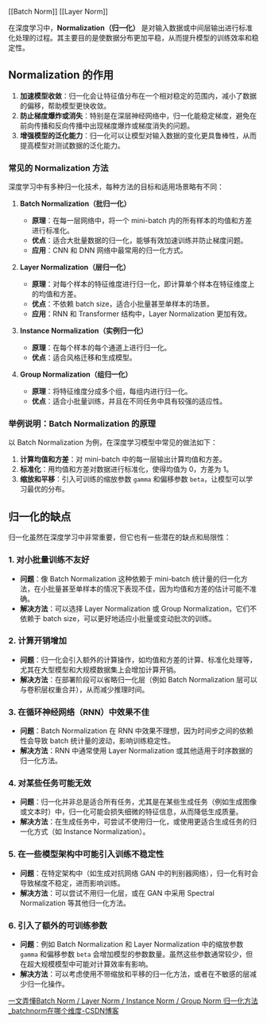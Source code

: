[[Batch Norm]]
[[Layer Norm]]

在深度学习中，**Normalization（归一化）** 是对输入数据或中间层输出进行标准化处理的过程。其主要目的是使数据分布更加平稳，从而提升模型的训练效率和稳定性。

## Normalization 的作用

1. **加速模型收敛**：归一化会让特征值分布在一个相对稳定的范围内，减小了数据的偏移，帮助模型更快收敛。
2. **防止梯度爆炸或消失**：特别是在深层神经网络中，归一化能稳定梯度，避免在前向传播和反向传播中出现梯度爆炸或梯度消失的问题。
3. **增强模型的泛化能力**：归一化可以让模型对输入数据的变化更具鲁棒性，从而提高模型对测试数据的泛化能力。

### 常见的 Normalization 方法
深度学习中有多种归一化技术，每种方法的目标和适用场景略有不同：

1. **Batch Normalization（批归一化）**
   - **原理**：在每一层网络中，将一个 mini-batch 内的所有样本的均值和方差进行标准化。
   - **优点**：适合大批量数据的归一化，能够有效加速训练并防止梯度问题。
   - **应用**：CNN 和 DNN 网络中最常用的归一化方式。
   
2. **Layer Normalization（层归一化）**
   - **原理**：对每个样本的特征维度进行归一化，即计算单个样本在特征维度上的均值和方差。
   - **优点**：不依赖 batch size，适合小批量甚至单样本的场景。
   - **应用**：RNN 和 Transformer 结构中，Layer Normalization 更加有效。

3. **Instance Normalization（实例归一化）**
   - **原理**：在每个样本的每个通道上进行归一化。
   - **优点**：适合风格迁移和生成模型。
   
4. **Group Normalization（组归一化）**
   - **原理**：将特征维度分成多个组，每组内进行归一化。
   - **优点**：适合小批量训练，并且在不同任务中具有较强的适应性。

### 举例说明：Batch Normalization 的原理
以 Batch Normalization 为例，在深度学习模型中常见的做法如下：
1. **计算均值和方差**：对 mini-batch 中的每一层输出计算均值和方差。
2. **标准化**：用均值和方差对数据进行标准化，使得均值为 0，方差为 1。
3. **缩放和平移**：引入可训练的缩放参数 `gamma` 和偏移参数 `beta`，让模型可以学习最优的分布。



## 归一化的缺点
归一化虽然在深度学习中非常重要，但它也有一些潜在的缺点和局限性：

### 1. **对小批量训练不友好**
   - **问题**：像 Batch Normalization 这种依赖于 mini-batch 统计量的归一化方法，在小批量甚至单样本的情况下表现不佳，因为均值和方差的估计可能不准确。
   - **解决方法**：可以选择 Layer Normalization 或 Group Normalization，它们不依赖于 batch size，可以更好地适应小批量或变动批次的训练。

### 2. **计算开销增加**
   - **问题**：归一化会引入额外的计算操作，如均值和方差的计算、标准化处理等，尤其在大型模型和大规模数据集上会增加计算开销。
   - **解决方法**：在部署阶段可以省略归一化层（例如 Batch Normalization 层可以与卷积层权重合并），从而减少推理时间。

### 3. **在循环神经网络（RNN）中效果不佳**
   - **问题**：Batch Normalization 在 RNN 中效果不理想，因为时间步之间的依赖性会导致 batch 统计量的波动，影响训练稳定性。
   - **解决方法**：RNN 中通常使用 Layer Normalization 或其他适用于时序数据的归一化方法。

### 4. **对某些任务可能无效**
   - **问题**：归一化并非总是适合所有任务，尤其是在某些生成任务（例如生成图像或文本时）中，归一化可能会损失细微的特征信息，从而降低生成质量。
   - **解决方法**：在生成任务中，可尝试不使用归一化，或使用更适合生成任务的归一化方式（如 Instance Normalization）。

### 5. **在一些模型架构中可能引入训练不稳定性**
   - **问题**：在特定架构中（如生成对抗网络 GAN 中的判别器网络），归一化有时会导致梯度不稳定，进而影响训练。
   - **解决方法**：可以尝试不用归一化层，或在 GAN 中采用 Spectral Normalization 等其他归一化方法。

### 6. **引入了额外的可训练参数**
   - **问题**：例如 Batch Normalization 和 Layer Normalization 中的缩放参数 `gamma` 和偏移参数 `beta` 会增加模型的参数数量。虽然这些参数通常较少，但在超大规模模型中可能对计算效率有影响。
   - **解决方法**：可以考虑使用不带缩放和平移的归一化方法，或者在不敏感的层减少归一化操作。



[一文弄懂Batch Norm / Layer Norm / Instance Norm / Group Norm 归一化方法_batchnorm在哪个维度-CSDN博客](https://blog.csdn.net/qq_36560894/article/details/115017087)
